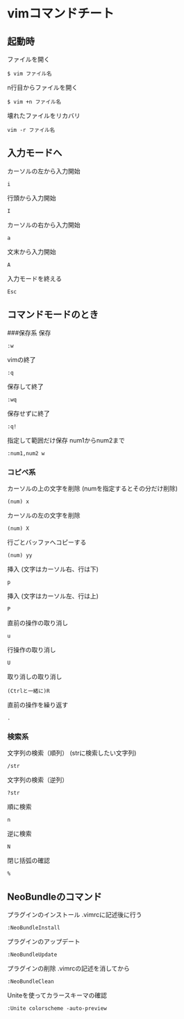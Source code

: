 # vimコマンドチート

## 起動時

ファイルを開く

	$ vim ファイル名

n行目からファイルを開く

	$ vim +n ファイル名

壊れたファイルをリカバリ

	vim -r ファイル名

## 入力モードへ

カーソルの左から入力開始

	i

行頭から入力開始

	I

カーソルの右から入力開始

	a

文末から入力開始

	A
	
入力モードを終える

	Esc

## コマンドモードのとき

###保存系
保存

	:w

vimの終了

	:q

保存して終了

	:wq

保存せずに終了

	:q!
	
指定して範囲だけ保存
num1からnum2まで

	:num1,num2 w

### コピペ系
カーソルの上の文字を削除
(numを指定するとその分だけ削除)

	(num) x
	
カーソルの左の文字を削除

	(num) X

行ごとバッファへコピーする

	(num) yy
	
挿入
(文字はカーソル右、行は下)

	p

挿入
(文字はカーソル左、行は上)

	P

直前の操作の取り消し

	u

行操作の取り消し

	U

取り消しの取り消し

	(Ctrlと一緒に)R

直前の操作を繰り返す

	.

### 検索系
文字列の検索（順列）
(strに検索したい文字列)

	/str

文字列の検索（逆列）

	?str

順に検索

	n

逆に検索

	N

閉じ括弧の確認

	%

## NeoBundleのコマンド

プラグインのインストール
.vimrcに記述後に行う

	:NeoBundleInstall

プラグインのアップデート

	:NeoBundleUpdate

プラグインの削除
.vimrcの記述を消してから

	:NeoBundleClean

 Uniteを使ってカラースキーマの確認
 
	:Unite colorscheme -auto-preview
